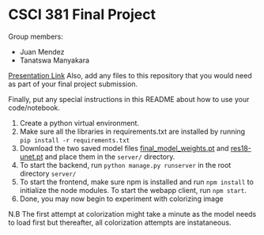 # CSCI 381 Final Project

Group members:
- Juan Mendez
- Tanatswa Manyakara

[Presentation Link](https://docs.google.com/presentation/d/1l1IDCB7GcJoJoPPGkl9yo13QN3kPXpNjbTa1TIq704A/edit?usp=sharing)
Also, add any files to this repository that you would need as part of your final project submission.

Finally, put any special instructions in this README about how to use your code/notebook.

1) Create a python virtual environment.
2) Make sure all the libraries in requirements.txt are installed by running `pip install -r requirements.txt`
3) Download the two saved model files [final_model_weights.pt](https://drive.google.com/file/d/1hrwrCbY78XR-NMOqy6itXoLozNIEVcX2/view?usp=sharing) and [res18-unet.pt](https://drive.google.com/file/d/1CEIAs_J50t1C0iXC0hk-HPAdLXCwB9Ia/view?usp=sharing) and place them in the `server/` directory.
4) To start the backend, run `python manage.py runserver` in the root directory `server/`
5) To start the frontend, make sure npm is installed and run `npm install` to initialize the node modules. To start the webapp client, run `npm start`.
6) Done, you may now begin to experiment with colorizing image

N.B The first attempt at colorization might take a minute as the model needs to load first but thereafter, all colorization attempts are instataneous.
